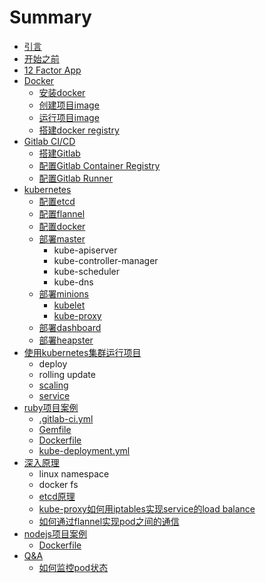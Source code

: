 # Summary

* [引言](README.md)
* [开始之前](introduction.md)
* [12 Factor App](12-factor-app.md)
* [Docker](docker.md)
  * [安装docker](docker/install.md)
  * [创建项目image](docker/build-image.md)
  * [运行项目image](docker/run-image.md)
  * [搭建docker registry](docker/registry.md)
* [Gitlab CI/CD](gitlab.md)
  * [搭建Gitlab](gitlab/gitlab.md)
  * [配置Gitlab Container Registry](gitlab/container-registry.md)
  * [配置Gitlab Runner](gitlab/runner.md)
* [kubernetes](kubernetes.md)
  * [配置etcd](kubernetes/etcd.md)
  * [配置flannel](kubernetes/flannel.md)
  * [配置docker](kubernetes/docker.md)
  * [部署master](kubernetes/bu-shu-master.md)
    * kube-apiserver
    * kube-controller-manager
    * kube-scheduler
    * kube-dns
  * [部署minions](kubernetes/minion.md)
    * [kubelet](kubernetes/bu-shu-slave/kube-let.md)
    * [kube-proxy](kubernetes/bu-shu-slave/kube-proxy.md)
  * [部署dashboard](kubernetes/bu-shu-dashboard.md)
  * [部署heapster](kubernetes/bu-shu-heapster.md)
* [使用kubernetes集群运行项目](bu-shu-di-yi-ge-xiang-mu.md)
  * deploy
  * rolling update
  * [scaling](bu-shu-di-yi-ge-xiang-mu/scaling.md)
  * [service](bu-shu-di-yi-ge-xiang-mu/service.md)
* [ruby项目案例](an-li.md)
  * [.gitlab-ci.yml](an-li/gitlab-ciyml.md)
  * [Gemfile](an-li/gemfile.md)
  * [Dockerfile](an-li/dockerfile.md)
  * [kube-deployment.yml](an-li/kube-deploymentyml.md)
* [深入原理](shen-ru-yuan-li.md)
  * linux namespace
  * docker fs
  * [etcd原理](shen-ru-yuan-li/etcd.md)
  * [kube-proxy如何用iptables实现service的load balance](shen-ru-yuan-li/iptable-load-balance.md)
  * [如何通过flannel实现pod之间的通信](shen-ru-yuan-li/flannel.md)
* [nodejs项目案例](nodejsxiang-mu-an-li.md)
  * [Dockerfile](dockerfile.md)
* [Q&A](Q&A.md)
  * [如何监控pod状态](Q&A/ru-he-jian-kong-pod-zhuang-tai.md)
<!-- * [作者](zuo-zhe.md) -->
